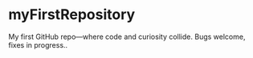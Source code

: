 # myFirstRepository
My first GitHub repo—where code and curiosity collide. Bugs welcome, fixes in progress..
